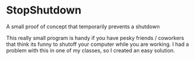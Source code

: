 # StopShutdown
A small proof of concept that temporarily prevents a shutdown

This really small program is handy if you have pesky friends / coworkers that think its funny to shutoff your computer while you are working. I had a problem with this in one of my classes, so I created an easy solution.
